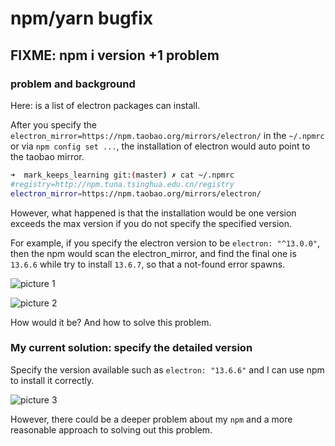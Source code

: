 # npm/yarn bugfix

## FIXME: npm i version +1 problem

### problem and background

Here: [](https://npm.taobao.org/mirrors/electron/) is a list of electron packages can install.

After you specify the `electron_mirror=https://npm.taobao.org/mirrors/electron/` in the `~/.npmrc` or via `npm config set ...`, the installation of electron would auto point to the taobao mirror.

```sh
➜  mark_keeps_learning git:(master) ✗ cat ~/.npmrc                                                                               
#registry=http://npm.tuna.tsinghua.edu.cn/registry
electron_mirror=https://npm.taobao.org/mirrors/electron/
```

However, what happened is that the installation would be one version exceeds the max version if you do not specify the specified version.

For example, if you specify the electron version to be `electron: "^13.0.0"`, then the npm would scan the electron_mirror, and find the final one is `13.6.6` while try to install `13.6.7`, so that a not-found error spawns.

![picture 1](https://mark-vue-oss.oss-cn-hangzhou.aliyuncs.com/npm_yarn-bugfix-1642838253858-d8d2a591339f95d05887f49cd675c699b1e78f959be21654e0dfdabf8c83d9bb.png)  

![picture 2](https://mark-vue-oss.oss-cn-hangzhou.aliyuncs.com/npm_yarn-bugfix-1642838398834-6285785f59473faaf7861213616536dd4cba4a9515280fe0f652c727474dd327.png)  

How would it be? And how to solve this problem.

### My current solution: specify the detailed version

Specify the version available such as `electron: "13.6.6"` and I can use npm to install it correctly.

![picture 3](https://mark-vue-oss.oss-cn-hangzhou.aliyuncs.com/npm_yarn-bugfix-1642838585994-d65bf05c337f6b3e423796f240579965137be868190d1ea332f02f25754b1fb9.png)  

However, there could be a deeper problem about my `npm` and a more reasonable approach to solving out this problem.
